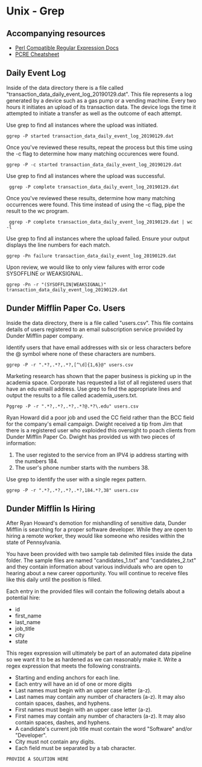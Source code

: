 # Unix - Grep


## Accompanying resources
* [Perl Compatible Regular Expression Docs](https://www.pcre.org/current/doc/html/pcre2pattern.html)
* [PCRE Cheatsheet](https://www.debuggex.com/cheatsheet/regex/pcre)


## Daily Event Log

Inside of the data directory there is a file called "transaction_data_daily_event_log_20190129.dat". This file represents a log generated by a device such as a gas pump or a vending machine. Every two hours it initiates an upload of its transaction data. The device logs the time it attempted to initiate a transfer as well as the outcome of each attempt.

Use grep to find all instances where the upload was initiated. 
```
ggrep -P started transaction_data_daily_event_log_20190129.dat

```

Once you've reviewed these results, repeat the process but this time using the -c flag to determine how many matching occurences were found.
```
ggrep -P -c started transaction_data_daily_event_log_20190129.dat

```


Use grep to find all instances where the upload was successful. 
```
 ggrep -P complete transaction_data_daily_event_log_20190129.dat
```

Once you've reviewed these results, determine how many matching occurrences were found. This time instead of using the -c flag, pipe the result to the wc program.
```
 ggrep -P complete transaction_data_daily_event_log_20190129.dat | wc -l
```


Use grep to find all instances where the upload failed. Ensure your output displays the line numbers for each match.

```
ggrep -Pn failure transaction_data_daily_event_log_20190129.dat
```

Upon review, we would like to only view failures with error code SYSOFFLINE or WEAKSIGNAL.

```
ggrep -Pn -r "(SYSOFFLIN|WEAKSIGNAL)" transaction_data_daily_event_log_20190129.dat
```


## Dunder Mifflin Paper Co. Users

Inside the data directory, there is a file called "users.csv". This file contains details of users registered to an email subscription service provided by Dunder Mifflin paper company. 

Identify users that have email addresses with six or less characters before the @ symbol where none of these characters are numbers.
```
ggrep -P -r ".*?,.*?,.*?,[^\d]{1,6}@" users.csv
```


Marketing research has shown that the paper business is picking up in the academia space. Corporate has requested a list of all registered users that have an edu emaill address. Use grep to find the appropriate lines and output the results to a file called academia_users.txt.
```
Pggrep -P -r ".*?,.*?,.*?,.*?@.*?\.edu" users.csv
```


Ryan Howard did a poor job and used the CC field rather than the BCC field for the company's email campaign. Dwight received a tip from Jim that there is a registered user who exploided this oversight to poach clients from Dunder Mifflin Paper Co. Dwight has provided us with two pieces of information:
1. The user registed to the service from an IPV4 ip address starting with the numbers 184. 
2. The user's phone number starts with the numbers 38.

Use grep to identify the user with a single regex pattern.
```
ggrep -P -r ".*?,.*?,.*?,.*?,184.*?,38" users.csv
```


## Dunder Mifflin Is Hiring

After Ryan Howard's demotion for mishandling of sensitive data, Dunder Mifflin is searching for a proper software developer. While they are open to hiring a remote worker, they would like someone who resides within the state of Pennsylvania.

You have been provided with two sample tab delimited files inside the data folder. The sample files are named "candidates_1.txt" and "candidates_2.txt" and they contain information about various individuals who are open to hearing about a new career opportunity. You will continue to receive files like this daily until the position is filled.

Each entry in the provided files will contain the following details about a potential hire:
* id
* first_name
* last_name
* job_title
* city
* state

This regex expression will ultimately be part of an automated data pipeline so we want it to be as hardened as we can reasonably make it. Write a regex expression that meets the following constraints.

* Starting and ending anchors for each line.
* Each entry will have an id of one or more digits
* Last names must begin with an upper case letter (a-z).
* Last names may contain any number of characters (a-z). It may also contain spaces, dashes, and hyphens.
* First names must begin with an upper case letter (a-z).
* First names may contain any number of characters (a-z). It may also contain spaces, dashes, and hyphens.
* A candidate's current job title must contain the word "Software" and/or "Developer".
* City must not contain any digits.
* Each field must be separated by a tab character.

```
PROVIDE A SOLUTION HERE
```
